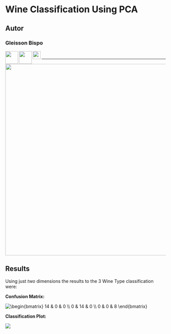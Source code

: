 # Wine Classification Using PCA

## Autor
### Gleisson Bispo

[<img src = https://pngimg.com/uploads/linkedIn/linkedIn_PNG27.png width=40 align="left">](https://www.linkedin.com/in/gleissonbispo/)

[<img src = https://image.flaticon.com/icons/png/512/37/37318.png width=40 align="left">](https://github.com/gleissonbispo)

[<img src = http://www.bipr.net/images/k.png width=25 align="left">](https://www.kaggle.com/gleissonbispo)


<img src = https://www.fundermax.at/fileadmin/redakteure/_processed_/2/0/csm_0085_268ce06b9f.jpg width=10>

---
<img src = https://www.girltalktv.com/wp-content/uploads/2017/12/health-benefits-wine.png width=600>

## Results
Using just _two_ dimensions the results to the 3 Wine Type classification were:


**Confusion Matrix:**
  
<img src="https://latex.codecogs.com/gif.latex?\begin{bmatrix}&space;14&space;&&space;0&space;&&space;0&space;\\&space;0&space;&&space;14&space;&&space;0&space;\\&space;0&space;&&space;0&space;&&space;8&space;\end{bmatrix}" title="\begin{bmatrix} 14 & 0 & 0 \\ 0 & 14 & 0 \\ 0 & 0 & 8 \end{bmatrix}" /></a>


**Classification Plot:**

<img src = https://raw.githubusercontent.com/gleissonbispo/PCA-Principal_Components_Analysis/master/Wine-Classification/Result.PNG>

